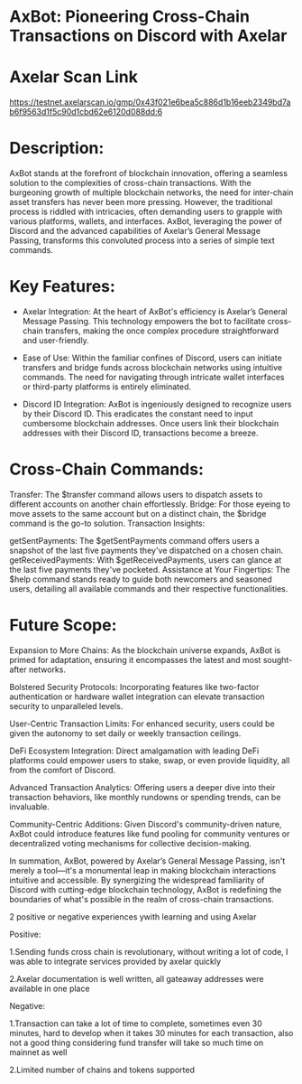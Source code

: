 # AxBot: Pioneering Cross-Chain Transactions on Discord with Axelar

# Axelar Scan Link
https://testnet.axelarscan.io/gmp/0x43f021e6bea5c886d1b16eeb2349bd7ab6f9563d1f5c90d1cbd62e6120d088dd:6

# Description:
AxBot stands at the forefront of blockchain innovation, offering a seamless solution to the complexities of cross-chain transactions. With the burgeoning growth of multiple blockchain networks, the need for inter-chain asset transfers has never been more pressing. However, the traditional process is riddled with intricacies, often demanding users to grapple with various platforms, wallets, and interfaces. AxBot, leveraging the power of Discord and the advanced capabilities of Axelar’s General Message Passing, transforms this convoluted process into a series of simple text commands.

# Key Features:

- Axelar Integration: At the heart of AxBot's efficiency is Axelar’s General Message Passing. This technology empowers the bot to facilitate cross-chain transfers, making the once complex procedure straightforward and user-friendly.

- Ease of Use: Within the familiar confines of Discord, users can initiate transfers and bridge funds across blockchain networks using intuitive commands. The need for navigating through intricate wallet interfaces or third-party platforms is entirely eliminated.

- Discord ID Integration: AxBot is ingeniously designed to recognize users by their Discord ID. This eradicates the constant need to input cumbersome blockchain addresses. Once users link their blockchain addresses with their Discord ID, transactions become a breeze.

# Cross-Chain Commands:

Transfer: The $transfer command allows users to dispatch assets to different accounts on another chain effortlessly.
Bridge: For those eyeing to move assets to the same account but on a distinct chain, the $bridge command is the go-to solution.
Transaction Insights:

getSentPayments: The $getSentPayments command offers users a snapshot of the last five payments they've dispatched on a chosen chain.
getReceivedPayments: With $getReceivedPayments, users can glance at the last five payments they've pocketed.
Assistance at Your Fingertips: The $help command stands ready to guide both newcomers and seasoned users, detailing all available commands and their respective functionalities.

# Future Scope:

Expansion to More Chains: As the blockchain universe expands, AxBot is primed for adaptation, ensuring it encompasses the latest and most sought-after networks.

Bolstered Security Protocols: Incorporating features like two-factor authentication or hardware wallet integration can elevate transaction security to unparalleled levels.

User-Centric Transaction Limits: For enhanced security, users could be given the autonomy to set daily or weekly transaction ceilings.

DeFi Ecosystem Integration: Direct amalgamation with leading DeFi platforms could empower users to stake, swap, or even provide liquidity, all from the comfort of Discord.

Advanced Transaction Analytics: Offering users a deeper dive into their transaction behaviors, like monthly rundowns or spending trends, can be invaluable.

Community-Centric Additions: Given Discord's community-driven nature, AxBot could introduce features like fund pooling for community ventures or decentralized voting mechanisms for collective decision-making.

In summation, AxBot, powered by Axelar’s General Message Passing, isn't merely a tool—it's a monumental leap in making blockchain interactions intuitive and accessible. By synergizing the widespread familiarity of Discord with cutting-edge blockchain technology, AxBot is redefining the boundaries of what's possible in the realm of cross-chain transactions.

2 positive or negative experiences ywith learning and using Axelar

Positive:

1.Sending funds cross chain is revolutionary, without writing a lot of code, I was able to integrate services provided by axelar quickly

2.Axelar documentation is well written, all gateaway addresses were available in one place

Negative:

1.Transaction can take a lot of time to complete, sometimes even 30 minutes, hard to develop when it takes 30 minutes for each transaction, also not a good thing considering fund transfer will take so much time on mainnet as well

2.Limited number of chains and tokens supported
